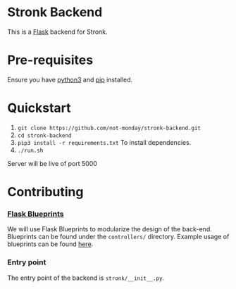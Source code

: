 # Stronk Backend
This is a [Flask](https://flask.palletsprojects.com/en/1.1.x/blueprints/) backend for Stronk.

# Pre-requisites
Ensure you have [python3](https://www.python.org/downloads/) and [pip](https://pip.pypa.io/en/stable/installing/) installed.

# Quickstart
1. `git clone https://github.com/not-monday/stronk-backend.git`
2. `cd stronk-backend`
3. `pip3 install -r requirements.txt` To install dependencies.
3. `./run.sh`

Server will be live of port 5000

# Contributing
### [Flask Blueprints](https://flask.palletsprojects.com/en/1.1.x/blueprints/)
We will use Flask Blueprints to modularize the design of the back-end. Blueprints can be found under the `controllers/` directory.
Example usage of blueprints can be found [here](https://flask.palletsprojects.com/en/1.1.x/blueprints/).

### Entry point
The entry point of the backend is `stronk/__init__.py`.
